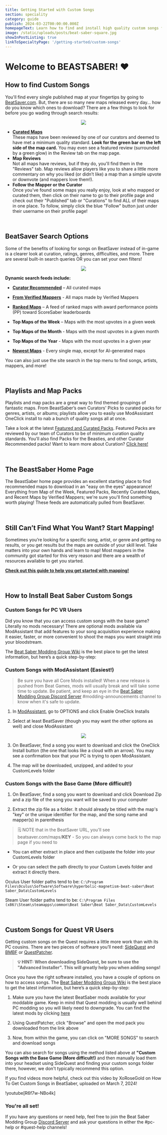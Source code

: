 ```yaml
---
title: Getting Started with Custom Songs
section: speciality
category: guide
publish: 2024-03-22T00:00:00.000Z
homepageText: Learn how to find and install high quality custom songs for Beat Saber!
image: /static/uploads/posts/beat-saber-square.jpg
showInPostListing: true
linkToSpecialtyPage: '/getting-started/custom-songs'
---
```


# Welcome to BEASTSABER! ❤️

## How to find Custom Songs

You'll find every single published map at your fingertips by going to [BeatSaver.com](https://beatsaver.com/). But, there are so many new maps released every day… how do you know which ones to download? There are a few things to look for before you go wading through search results:

<p align="center">
    <img src="/uploads/sot-map-page.png">
</p>

- **[Curated Maps](https://beatsaver.com/?order=Curated&curated=true)**
  \
  These maps have been reviewed by one of our curators and deemed to have met a minimum quality standard. **Look for the green bar on the left side of the map card.** You may even see a featured review (surrounded by a green glow) in the Review tab on the map page.
- **Map Reviews**
  \
  Not all maps have reviews, but if they do, you'll find them in the "Reviews" tab. Map reviews allow players like you to share a little more commentary on why you liked (or didn’t like) a map than a simple upvote or downvote (and mappers love them!).
- **Follow the Mapper or the Curator**
  \
  Once you’ve found some maps you really enjoy, look at who mapped or curated them, then click on their name to go to their profile page and check out their "Published" tab or "Curations" to find ALL of their maps in one place. To follow, simply click the blue "Follow" button just under their username on their profile page!

<br />

## BeatSaver Search Options

Some of the benefits of looking for songs on BeatSaver instead of in-game is a clearer look at curation, ratings, genres, difficulties, and more. There are several built-in search queries OR you can set your own filters!

<p align="center">
    <img src="/uploads/beatsaver-search-options.png">
</p>

**Dynamic search feeds include:**

- [**Curator Recommended**](https://beatsaver.com/?curated=true) – All curated maps

- [**From Verified Mappers**](https://beatsaver.com/?verified=true) - All maps made by Verified Mappers

- [**Ranked Maps**](https://beatsaver.com/?ranked=true) – A feed of ranked maps with award performance points (PP) toward ScoreSaber leaderboards

- **Top Maps of the Week** – Maps with the most upvotes in a given week

- **Top Maps of the Month** - Maps with the most upvotes in a given month

- **Top Maps of the Year** - Maps with the most upvotes in a given year

- [**Newest Maps**](https://beatsaver.com/?order=Latest) - Every single map, except for AI-generated maps

You can also just use the site search in the top menu to find songs, artists, mappers, and more!

<br />

## Playlists and Map Packs

Playlists and map packs are a great way to find themed groupings of fantastic maps. From BeastSaber’s own Curators' Picks to curated packs for genres, artists, or albums; playlists allow you to easily use ModAssistant OneClick install to nab a bunch of quality songs all at once.

Take a look at the latest [Featured and Curated Packs](https://beatsaver.com/playlists?order=Curated). Featured Packs are reviewed by our team of Curators to be of minimum curation quality standards. You'll also find Packs for the Beasties, and other Curator Recommended packs! Want to learn more about Curation? [Click here!](/curation)

<br />

## The BeastSaber Home Page

The BeastSaber home page provides an excellent starting place to find recommended maps to download in an "easy on the eyes" appearance! Everything from Map of the Week, Featured Packs, Recently Curated Maps, and Recent Maps by Verified Mappers; we're sure you'll find something worth playing! These feeds are automatically pulled from BeatSaver.

<br />

## Still Can’t Find What You Want? Start Mapping!

Sometimes you’re looking for a specific song, artist, or genre and getting no results, or you get results but the maps are outside of your skill level. Take matters into your own hands and learn to map! Most mappers in the community got started for this very reason and there are a wealth of resources available to get you started.

[**Check out this guide to help you get started with mapping!**](/posts/getting-started-with-mapping)

<br />

## How to Install Beat Saber Custom Songs

### Custom Songs for PC VR Users

Did you know that you can access custom songs with the base game? Literally no mods necessary! There are optional mods available via ModAssistant that add features to your song acquisition experience making it easier, faster, or more convenient to shoot the maps you want straight into your bloodstream.

The [Beat Saber Modding Group Wiki](https://bsmg.wiki/pc-modding.html#how-to-get-more-songs) is the best place to get the latest information, but here’s a quick step-by-step:

### Custom Songs with ModAssistant (Easiest!)

> Be sure you have all Core Mods installed! When a new release is pushed from Beat Games, mods will usually break and will take some time to update. Be patient, and keep an eye in the [Beat Saber Modding Group Discord Server](https://discord.gg/beatsabermods) #modding-announcements channel to know when it's safe to update.

1. In [ModAssistant](https://bsmg.wiki/pc-modding.html#mod-assistant), go to OPTIONS and click Enable OneClick Installs

2. Select at least BeatSaver (though you may want the other options as well) and close ModAssistant

<p align="center">
    <img src="/uploads/mod-assistant.png">
</p>

3. On BeatSaver, find a song you want to download and click the OneClick Install button (the one that looks like a cloud with an arrow). You may see a confirmation box that your PC is trying to open ModAssistant.

4. The map will be downloaded, unzipped, and added to your CustomLevels folder

### Custom Songs with the Base Game (More difficult!)

1. On BeatSaver, find a song you want to download and click Download Zip and a zip file of the song you want will be saved to your computer

2. Extract the zip file as a folder. It should already be titled with the map's "key" or the unique identifier for the map, and the song name and mapper(s) in parenthesis

> 🗒️ NOTE that in the BeatSaver URL, you'll see beatsaver.com/maps/**KEY** - So you can always come back to the map page if you need to

- You can either extract in place and then cut/paste the folder into your CustomLevels folder

- Or you can select the path directly to your Custom Levels folder and extract it directly there.

Oculus User folder paths tend to be: `C:\Program Files\Oculus\Software\Software\hyperbolic-magnetism-beat-saber\Beat Saber_Data\CustomLevels`

Steam User folder paths tend to be: `C:\Program Files (x86)\Steam\steamapps\common\Beat Saber\Beat Saber_Data\CustomLevels`

<br />

## Custom Songs for Quest VR Users

Getting custom songs on the Quest requires a little more work than with its PC cousins. There are two pieces of software you’ll need: [SideQuest](https://sidequestvr.com/setup-howto) and [BMBF](https://bmbf.dev/stable) or [QuestPatcher](https://github.com/Lauriethefish/QuestPatcher/releases).

> **💡 HINT: When downloading SideQuest, be sure to use the "Advanced Installer". This will greatly help you when adding songs!**

Once you have the right software installed, you have a couple of options on how to access songs. The [Beat Saber Modding Group Wiki](https://bsmg.wiki/quest-modding.html#installing-songs) is the best place to get the latest information, but here’s a quick step-by-step:

1. Make sure you have the latest BeatSaber mods available for your moddable game. Keep in mind that Quest modding is usually well behind PC modding so you will likely need to downgrade. You can find the latest mods by clicking [here](https://computerelite.github.io/tools/Beat_Saber/questmods.html)

2. Using QuestPatcher, click "Browse" and open the mod pack you downloaded from the link above

3. Now, from within the game, you can click on "MORE SONGS" to search and download songs

You can also search for songs using the method listed above at **"Custom Songs with the Base Game (More difficult!)** and then manually load them into your headset using SideQuest and finding your custom songs folder there, however, we don't typically recommend this option.

If you find videos more helpful, check out this video by XoRoseGold on How To Get Custom Songs in BeatSaber, uploaded on March 7, 2024!

!youtube[R6f7w-NBo4k]

### You're all set!

If you have any questions or need help, feel free to join the Beat Saber Modding Group [Discord Server](https://discord.gg/beatsabermods) and ask your questions in either the #pc-help or #quest-help channels!
